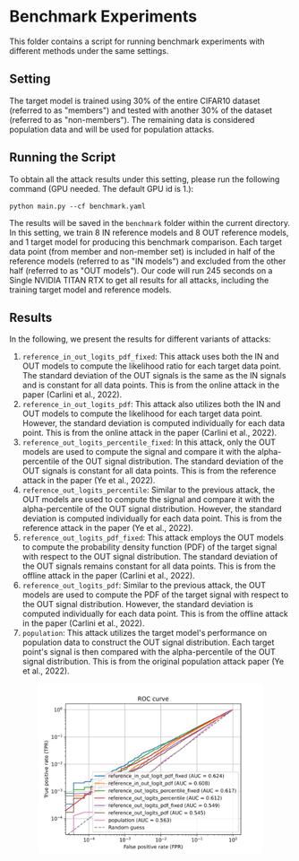 # Benchmark Experiments

This folder contains a script for running benchmark experiments with different methods under the same settings.

## Setting

The target model is trained using 30% of the entire CIFAR10 dataset (referred to as "members") and tested with another 30% of the dataset (referred to as "non-members"). The remaining data is considered population data and will be used for population attacks.

## Running the Script

To obtain all the attack results under this setting, please run the following command (GPU needed. The default GPU id is 1.):
    
```
python main.py --cf benchmark.yaml
```

The results will be saved in the `benchmark` folder within the current directory. In this setting, we train 8 IN reference models and 8 OUT reference models, and 1 target model for producing this benchmark comparison.  Each target data point (from member and non-member set) is included in half of the reference models (referred to as "IN models") and excluded from the other half (referred to as "OUT models").
Our code will run 245 seconds on a Single NVIDIA TITAN RTX to get all results for all attacks, including the training target model and reference models.

## Results
In the following, we present the results for different variants of attacks:
1. `reference_in_out_logits_pdf_fixed`: This attack uses both the IN and OUT models to compute the likelihood ratio for each target data point. The standard deviation of the OUT signals is the same as the IN signals and is constant for all data points. This is from the online attack in the paper (Carlini et al., 2022).
2. `reference_in_out_logits_pdf`: This attack also utilizes both the IN and OUT models to compute the likelihood for each target data point. However, the standard deviation is computed individually for each data point. This is from the online attack in the paper (Carlini et al., 2022).
3. `reference_out_logits_percentile_fixed`: In this attack, only the OUT models are used to compute the signal and compare it with the alpha-percentile of the OUT signal distribution. The standard deviation of the OUT signals is constant for all data points. This is from the reference attack in the paper (Ye et al., 2022).
4. `reference_out_logits_percentile`: Similar to the previous attack, the OUT models are used to compute the signal and compare it with the alpha-percentile of the OUT signal distribution. However, the standard deviation is computed individually for each data point. This is from the reference attack in the paper (Ye et al., 2022).
5. `reference_out_logits_pdf_fixed`: This attack employs the OUT models to compute the probability density function (PDF) of the target signal with respect to the OUT signal distribution. The standard deviation of the OUT signals remains constant for all data points. This is from the offline attack in the paper (Carlini et al., 2022).
6. `reference_out_logits_pdf`: Similar to the previous attack, the OUT models are used to compute the PDF of the target signal with respect to the OUT signal distribution. However, the standard deviation is computed individually for each data point. This is from the offline attack in the paper (Carlini et al., 2022).
7. `population`: This attack utilizes the target model's performance on population data to construct the OUT signal distribution. Each target point's signal is then compared with the alpha-percentile of the OUT signal distribution. This is from the original population attack paper (Ye et al., 2022).

<p align="center" width="100%">
    <img width="80%" src="default_benchmark/benchmark/Combined_ROC_log_scaled.png">
</p>

